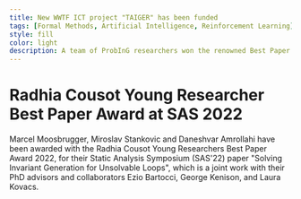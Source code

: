 ```yaml
---
title: New WWTF ICT project "TAIGER" has been funded
tags: [Formal Methods, Artificial Intelligence, Reinforcement Learning]  
style: fill
color: light
description: A team of ProbInG researchers won the renowned Best Paper Award at SAS 2022. 
---
```


# Radhia Cousot Young Researcher Best Paper Award at SAS 2022

Marcel Moosbrugger, Miroslav Stankovic and Daneshvar Amrollahi have 
been awarded with the Radhia Cousot
Young Researchers Best Paper Award 2022, for their Static Analysis
Symposium (SAS'22) paper "Solving Invariant Generation for
Unsolvable Loops", which is a joint work with their PhD advisors
and collaborators Ezio Bartocci, George Kenison, and Laura Kovacs. 
